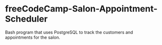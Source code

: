 # freeCodeCamp-Salon-Appointment-Scheduler
Bash program that uses PostgreSQL to track the customers and appointments for the salon.
